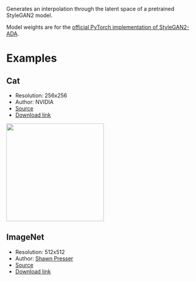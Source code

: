 Generates an interpolation through the latent space of a pretrained StyleGAN2 model.

Model weights are for the [official PyTorch implementation of StyleGAN2-ADA](https://github.com/NVlabs/stylegan2-ada-pytorch).

# Examples

## Cat

- Resolution: 256x256
- Author: NVIDIA
- [Source](https://github.com/NVlabs/stylegan2)
- [Download link](https://drive.google.com/uc?id=1MQywl0FNt6lHu8E_EUqnRbviagS7fbiJ)

<img src="cat.gif" width="256" height="256"/>

## ImageNet

- Resolution: 512x512
- Author: [Shawn Presser]()
- [Source](https://twitter.com/theshawwn/status/1244081581347598341)
- [Download link](https://battle.shawwn.com/sdc/stylegan2-imagenet-512/model.ckpt-533504.pkl)

